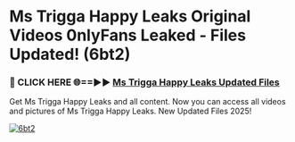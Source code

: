 # Ms Trigga Happy Leaks Original Videos 0nlyFans Leaked - Files Updated! (6bt2)

<h3>🔴 CLICK HERE 🌐==►► <a href="https://tinyurl.com/ehrbuxhb" rel="nofollow">Ms Trigga Happy Leaks Updated Files</a></h3>

Get Ms Trigga Happy Leaks and all content. Now you can access all videos and pictures of Ms Trigga Happy Leaks. New Updated Files 2025!

[![6bt2](https://i.imgur.com/lVYEuWS.gif)](https://tinyurl.com/ehrbuxhb)

